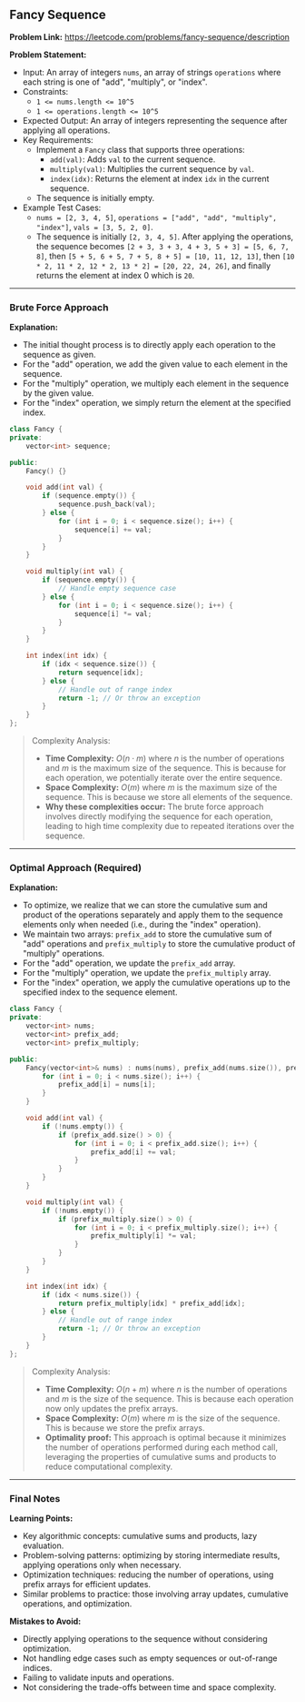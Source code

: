 ## Fancy Sequence
**Problem Link:** https://leetcode.com/problems/fancy-sequence/description

**Problem Statement:**
- Input: An array of integers `nums`, an array of strings `operations` where each string is one of "add", "multiply", or "index".
- Constraints: 
    - `1 <= nums.length <= 10^5`
    - `1 <= operations.length <= 10^5`
- Expected Output: An array of integers representing the sequence after applying all operations.
- Key Requirements:
    - Implement a `Fancy` class that supports three operations:
        - `add(val)`: Adds `val` to the current sequence.
        - `multiply(val)`: Multiplies the current sequence by `val`.
        - `index(idx)`: Returns the element at index `idx` in the current sequence.
    - The sequence is initially empty.
- Example Test Cases:
    - `nums = [2, 3, 4, 5]`, `operations = ["add", "add", "multiply", "index"]`, `vals = [3, 5, 2, 0]`.
    - The sequence is initially `[2, 3, 4, 5]`. After applying the operations, the sequence becomes `[2 + 3, 3 + 3, 4 + 3, 5 + 3] = [5, 6, 7, 8]`, then `[5 + 5, 6 + 5, 7 + 5, 8 + 5] = [10, 11, 12, 13]`, then `[10 * 2, 11 * 2, 12 * 2, 13 * 2] = [20, 22, 24, 26]`, and finally returns the element at index 0 which is `20`.

---

### Brute Force Approach
**Explanation:**
- The initial thought process is to directly apply each operation to the sequence as given.
- For the "add" operation, we add the given value to each element in the sequence.
- For the "multiply" operation, we multiply each element in the sequence by the given value.
- For the "index" operation, we simply return the element at the specified index.

```cpp
class Fancy {
private:
    vector<int> sequence;

public:
    Fancy() {}

    void add(int val) {
        if (sequence.empty()) {
            sequence.push_back(val);
        } else {
            for (int i = 0; i < sequence.size(); i++) {
                sequence[i] += val;
            }
        }
    }

    void multiply(int val) {
        if (sequence.empty()) {
            // Handle empty sequence case
        } else {
            for (int i = 0; i < sequence.size(); i++) {
                sequence[i] *= val;
            }
        }
    }

    int index(int idx) {
        if (idx < sequence.size()) {
            return sequence[idx];
        } else {
            // Handle out of range index
            return -1; // Or throw an exception
        }
    }
};
```

> Complexity Analysis:
> - **Time Complexity:** $O(n \cdot m)$ where $n$ is the number of operations and $m$ is the maximum size of the sequence. This is because for each operation, we potentially iterate over the entire sequence.
> - **Space Complexity:** $O(m)$ where $m$ is the maximum size of the sequence. This is because we store all elements of the sequence.
> - **Why these complexities occur:** The brute force approach involves directly modifying the sequence for each operation, leading to high time complexity due to repeated iterations over the sequence.

---

### Optimal Approach (Required)
**Explanation:**
- To optimize, we realize that we can store the cumulative sum and product of the operations separately and apply them to the sequence elements only when needed (i.e., during the "index" operation).
- We maintain two arrays: `prefix_add` to store the cumulative sum of "add" operations and `prefix_multiply` to store the cumulative product of "multiply" operations.
- For the "add" operation, we update the `prefix_add` array.
- For the "multiply" operation, we update the `prefix_multiply` array.
- For the "index" operation, we apply the cumulative operations up to the specified index to the sequence element.

```cpp
class Fancy {
private:
    vector<int> nums;
    vector<int> prefix_add;
    vector<int> prefix_multiply;

public:
    Fancy(vector<int>& nums) : nums(nums), prefix_add(nums.size()), prefix_multiply(nums.size(), 1) {
        for (int i = 0; i < nums.size(); i++) {
            prefix_add[i] = nums[i];
        }
    }

    void add(int val) {
        if (!nums.empty()) {
            if (prefix_add.size() > 0) {
                for (int i = 0; i < prefix_add.size(); i++) {
                    prefix_add[i] += val;
                }
            }
        }
    }

    void multiply(int val) {
        if (!nums.empty()) {
            if (prefix_multiply.size() > 0) {
                for (int i = 0; i < prefix_multiply.size(); i++) {
                    prefix_multiply[i] *= val;
                }
            }
        }
    }

    int index(int idx) {
        if (idx < nums.size()) {
            return prefix_multiply[idx] * prefix_add[idx];
        } else {
            // Handle out of range index
            return -1; // Or throw an exception
        }
    }
};
```

> Complexity Analysis:
> - **Time Complexity:** $O(n + m)$ where $n$ is the number of operations and $m$ is the size of the sequence. This is because each operation now only updates the prefix arrays.
> - **Space Complexity:** $O(m)$ where $m$ is the size of the sequence. This is because we store the prefix arrays.
> - **Optimality proof:** This approach is optimal because it minimizes the number of operations performed during each method call, leveraging the properties of cumulative sums and products to reduce computational complexity.

---

### Final Notes

**Learning Points:**
- Key algorithmic concepts: cumulative sums and products, lazy evaluation.
- Problem-solving patterns: optimizing by storing intermediate results, applying operations only when necessary.
- Optimization techniques: reducing the number of operations, using prefix arrays for efficient updates.
- Similar problems to practice: those involving array updates, cumulative operations, and optimization.

**Mistakes to Avoid:**
- Directly applying operations to the sequence without considering optimization.
- Not handling edge cases such as empty sequences or out-of-range indices.
- Failing to validate inputs and operations.
- Not considering the trade-offs between time and space complexity.